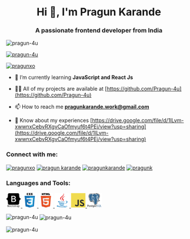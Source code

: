 <h1 align="center">Hi 👋, I'm Pragun Karande</h1>
<h3 align="center">A passionate frontend developer from India</h3>

<p align="left"> <img src="https://komarev.com/ghpvc/?username=pragun-4u&label=Profile%20views&color=0e75b6&style=flat" alt="pragun-4u" /> </p>

<p align="left"> <a href="https://github.com/ryo-ma/github-profile-trophy"><img src="https://github-profile-trophy.vercel.app/?username=pragun-4u" alt="pragun-4u" /></a> </p>

<p align="left"> <a href="https://twitter.com/pragunxo" target="blank"><img src="https://img.shields.io/twitter/follow/pragunxo?logo=twitter&style=for-the-badge" alt="pragunxo" /></a> </p>

- 🌱 I’m currently learning **JavaScript and React Js**

- 👨‍💻 All of my projects are available at [https://github.com/Pragun-4u](https://github.com/Pragun-4u)

- 📫 How to reach me **pragunkarande.work@gmail.com**

- 📄 Know about my experiences [https://drive.google.com/file/d/1lLvm-xwwnxCebvRXgvCaOfmyuf6t4PEj/view?usp=sharing](https://drive.google.com/file/d/1lLvm-xwwnxCebvRXgvCaOfmyuf6t4PEj/view?usp=sharing)

<h3 align="left">Connect with me:</h3>
<p align="left">
<a href="https://twitter.com/pragunxo" target="blank"><img align="center" src="https://raw.githubusercontent.com/rahuldkjain/github-profile-readme-generator/master/src/images/icons/Social/twitter.svg" alt="pragunxo" height="30" width="40" /></a>
<a href="https://linkedin.com/in/pragun karande" target="blank"><img align="center" src="https://raw.githubusercontent.com/rahuldkjain/github-profile-readme-generator/master/src/images/icons/Social/linked-in-alt.svg" alt="pragun karande" height="30" width="40" /></a>
<a href="https://instagram.com/pragunkarande" target="blank"><img align="center" src="https://raw.githubusercontent.com/rahuldkjain/github-profile-readme-generator/master/src/images/icons/Social/instagram.svg" alt="pragunkarande" height="30" width="40" /></a>
<a href="https://www.leetcode.com/pragunk" target="blank"><img align="center" src="https://raw.githubusercontent.com/rahuldkjain/github-profile-readme-generator/master/src/images/icons/Social/leet-code.svg" alt="pragunk" height="30" width="40" /></a>
</p>

<h3 align="left">Languages and Tools:</h3>
<p align="left"> <a href="https://getbootstrap.com" target="_blank" rel="noreferrer"> <img src="https://raw.githubusercontent.com/devicons/devicon/master/icons/bootstrap/bootstrap-plain-wordmark.svg" alt="bootstrap" width="40" height="40"/> </a> <a href="https://www.w3schools.com/css/" target="_blank" rel="noreferrer"> <img src="https://raw.githubusercontent.com/devicons/devicon/master/icons/css3/css3-original-wordmark.svg" alt="css3" width="40" height="40"/> </a> <a href="https://www.w3.org/html/" target="_blank" rel="noreferrer"> <img src="https://raw.githubusercontent.com/devicons/devicon/master/icons/html5/html5-original-wordmark.svg" alt="html5" width="40" height="40"/> </a> <a href="https://www.java.com" target="_blank" rel="noreferrer"> <img src="https://raw.githubusercontent.com/devicons/devicon/master/icons/java/java-original.svg" alt="java" width="40" height="40"/> </a> <a href="https://developer.mozilla.org/en-US/docs/Web/JavaScript" target="_blank" rel="noreferrer"> <img src="https://raw.githubusercontent.com/devicons/devicon/master/icons/javascript/javascript-original.svg" alt="javascript" width="40" height="40"/> </a> <a href="https://www.postgresql.org" target="_blank" rel="noreferrer"> <img src="https://raw.githubusercontent.com/devicons/devicon/master/icons/postgresql/postgresql-original-wordmark.svg" alt="postgresql" width="40" height="40"/> </a> </p>

<p><img align="left" src="https://github-readme-stats.vercel.app/api/top-langs?username=pragun-4u&show_icons=true&locale=en&layout=compact" alt="pragun-4u" /></p>

<p>&nbsp;<img align="center" src="https://github-readme-stats.vercel.app/api?username=pragun-4u&show_icons=true&locale=en" alt="pragun-4u" /></p>

<p><img align="center" src="https://github-readme-streak-stats.herokuapp.com/?user=pragun-4u&" alt="pragun-4u" /></p>
